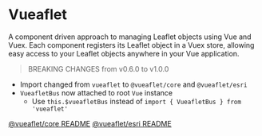 # Vueaflet #

A component driven approach to managing Leaflet objects using Vue and Vuex. Each component registers its Leaflet object in a Vuex store, allowing easy access to your Leaflet objects anywhere in your Vue application.

> BREAKING CHANGES from v0.6.0 to v1.0.0

 - Import changed from `vueaflet` to `@vueaflet/core` and `@vueaflet/esri`
 - `VueafletBus` now attached to root `Vue` instance
	 - Use `this.$vueafletBus` instead of  `import { VueafletBus } from 'vueaflet'`
  
[@vueaflet/core README](https://github.com/webdev-cals-arizona-edu/vueaflet/packages/core)
[@vueaflet/esri README](https://github.com/webdev-cals-arizona-edu/vueaflet/packages/esri)
